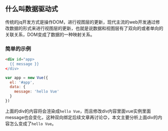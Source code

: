 ## 什么叫数据驱动式

传统的jq开发方式是操作DOM，进行视图层的更新，现代主流的web开发通过修改数据的形式来进行视图层的更新，也就是说数据和视图层有了双向的或者单向的关联关系，DOM变成了数据的一种映射关系。

### 简单的示例

```html
<div id="app> 
  {{ message }} 
</div>
```
```javascript
var app = new Vue({
  el: '#app',
  data: {
    message: 'hello Vue'
  }
})
```
上面的div的内容将会渲染成`hello Vue`，而且修改div内容里面vue实例里面message也会变化，这种双向绑定后续文章再讨论😊，本文主要分析上面div的内容怎么变成了`hello Vue`。
